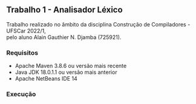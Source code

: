 ## Trabalho 1 - Analisador Léxico
Trabalho realizado no âmbito da disciplina Construção de Compiladores - UFSCar 2022/1, <br /> pelo aluno Alain Gauthier N. Djamba (725921).

### Requisitos
- Apache Maven 3.8.6 ou versão mais recente
- Java JDK 18.0.1.1 ou versão mais anterior
- Apache NetBeans IDE 14

### Execução
